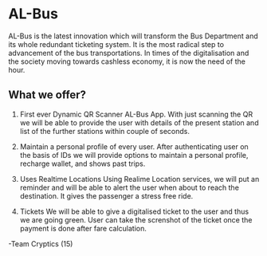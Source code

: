# AL-Bus
AL-Bus is the latest innovation which will transform the Bus Department and its whole redundant ticketing system. 
It is the most radical step to advancement of the bus transportations.
In times of the digitalisation and the society moving towards cashless economy, it is now the need of the hour.

## What we offer?

1. First ever Dynamic QR Scanner AL-Bus App.
With just scanning the QR we will be able to provide the user with details of the present station and list of the further stations within couple of seconds.

2. Maintain a personal profile of every user.
After authenticating user on the basis of IDs we will provide options to maintain a personal profile, recharge wallet, and shows past trips.

3. Uses Realtime Locations
Using Realime Location services, we will put an reminder and will be able to alert the user when about to reach the destination. It gives the passenger a stress free ride.

4. Tickets
We will be able to give a digitalised ticket to the user and thus we are going green. User can take the screnshot of the ticket once the payment is done after fare calculation.

-Team Cryptics (15)
